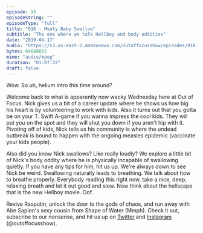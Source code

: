 ```yaml
---
episode: 16 
episodeString: ""
episodeType: "full"
title: "016 - Meaty Baby Swallow"
subtitle: "The one where we talk Hellboy and body oddities"
date: "2019-04-17"
audio: "https://s3.us-east-2.amazonaws.com/outoffocusshow/episodes/016_meaty-baby-swallow.mp3"
bytes: 64680855
mime: "audio/mpeg"
duration: "01:07:22"
draft: false
---
```


Wow. So uh, helium intro this time around?

Welcome back to what is apparently now wacky Wednesday here at Out of Focus. Nick gives us a bit of a career update where he shows us how big his heart is by volunteering to work with kids. Also it turns out that you gotta be on your T. Swift A-game if you wanna impress the cool kids. They will put you on the spot and they will shut you down if you aren't hip with it. Pivoting off of kids, Nick tells us his community is where the undead outbreak is bound to happen with the ongoing measles epidemic (vaccinate your kids people).

Also did you know Nick swallows? Like really loudly? We explore a little bit of Nick's body oddity where he is physically incapable of swallowing quietly. If you have any tips for him, hit us up. We're always down to see Nick be weird. Swallowing naturally leads to breathing. We talk about how to breathe properly. Everybody reading this right now, take a nice, deep, relaxing breath and let it out good and slow. Now think about the hellscape that is the new Hellboy movie. Oof.

Revive Rasputin, unlock the door to the gods of chaos, and run away with Abe Sapien's sexy cousin from Shape of Water (Mmph). Check it out, subscribe to our nonsense, and hit us up on [Twitter][twit] and [Instagram][insta] (\@outoffocusshow).

[twit]: https://twitter.com/outoffocusshow
[insta]: https://instagram.com/outoffocusshow
